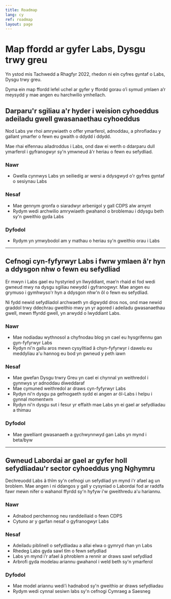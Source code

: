 ```yaml
---
title: Roadmap
lang: cy
ref: roadmap
layout: page
---
```


# Map ffordd ar gyfer Labs, Dysgu trwy greu 
 
Yn ystod mis Tachwedd a Rhagfyr 2022, rhedon ni ein cyfres gyntaf o Labs, Dysgu trwy greu.  
 
Dyma ein map ffordd lefel uchel ar gyfer y ffordd gorau o’i symud ymlaen a’r meysydd y mae angen eu harchwilio ymhellach. 
 
## Darparu'r sgiliau a'r hyder i weision cyhoeddus adeiladu gwell gwasanaethau cyhoeddus 
 
Nod Labs yw rhoi amrywiaeth o offer ymarferol, adnoddau, a phrofiadau y gallant ymarfer o fewn eu gwaith o ddydd i ddydd. 
 
Mae rhai elfennau ailadroddus i Labs, ond daw ei werth o ddarparu dull ymarferol i gyfranogwyr sy'n ymwneud â'r heriau o fewn eu sefydliad. 
 
### Nawr 
 
* Gwella cynnwys Labs yn seiliedig ar wersi a ddysgwyd o'r gyfres gyntaf o sesiynau Labs 
 
### Nesaf 
 
* Mae gennym gronfa o siaradwyr arbenigol y gall CDPS alw arnynt 
* Rydym wedi archwilio amrywiaeth gwahanol o broblemau i ddysgu beth sy'n gweithio gyda Labs 
 
### Dyfodol 
 
* Rydym yn ymwybodol am y mathau o heriau sy'n gweithio orau i Labs

--- 

## Cefnogi cyn-fyfyrwyr Labs i fwrw ymlaen â'r hyn a ddysgon nhw o fewn eu sefydliad 
 
Er mwyn i Labs gael eu hystyried yn llwyddiant, mae’n rhaid ei fod wedi gwneud mwy na dysgu sgiliau newydd i gyfranogwyr. Mae angen eu grymuso i gymhwyso'r hyn a ddysgon nhw'n ôl o fewn eu sefydliad. 
 
Ni fydd newid sefydliadol archwaeth yn digwydd dros nos, ond mae newid graddol trwy ddechrau gweithio mwy yn yr agored i adeiladu gwasanaethau gwell, mewn ffyrdd gwell, yn arwydd o lwyddiant Labs. 
 
### Nawr 
 
* Mae nodiadau wythnosol a chyfnodau blog yn cael eu hysgrifennu gan gyn-fyfyrwyr Labs 
* Rydyn ni'n gallu aros mewn cysylltiad â chyn-fyfyrwyr i dawelu eu meddyliau a'u hannog eu bod yn gwneud y peth iawn 
 
### Nesaf 
 
* Mae gwefan Dysgu trwry Greu yn cael ei chynnal yn weithredol i gynnwys yr adnoddau diweddaraf 
* Mae cymuned weithredol ar draws cyn-fyfyrwyr Labs 
* Rydyn ni'n dysgu pa gefnogaeth sydd ei angen ar ôl-Labs i helpu i gynnal momentwm 
* Rydyn ni'n dysgu sut i fesur yr effaith mae Labs yn ei gael ar sefydliadau a thimau 
 
### Dyfodol 
 
* Mae gwelliant gwasanaeth a gychwynnwyd gan Labs yn mynd i beta/byw


---

## Gwneud Labordai ar gael ar gyfer holl sefydliadau'r sector cyhoeddus yng Nghymru
 
Dechreuodd Labs â thîm sy'n cefnogi un sefydliad yn mynd i'r afael ag un broblem. Mae angen i ni ddangos y gall y cysyniad o Labordai fod ar raddfa fawr mewn nifer o wahanol ffyrdd sy'n hyfyw i'w gweithredu a'u hariannu. 
 
### Nawr

* Adnabod perchennog neu randdeiliaid o fewn CDPS 
* Cytuno ar y garfan nesaf o gyfranogwyr Labs 
 
### Nesaf 
* Adeiladu piblinell o sefydliadau a allai elwa o gymryd rhan yn Labs 
* Rhedeg Labs gyda sawl tîm o fewn sefydliad 
* Labs yn mynd i'r afael â phroblem a rennir ar draws sawl sefydliad 
* Arbrofi gyda modelau ariannu gwahanol i weld beth sy'n ymarferol  
 
### Dyfodol 
* Mae model ariannu wedi’i hadnabod sy'n gweithio ar draws sefydliadau 
* Rydym wedi cynnal sesiwn labs sy'n cefnogi Cymraeg a Saesneg 


